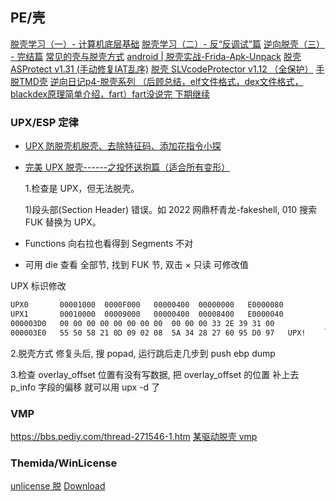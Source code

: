 



## PE/壳

[脱壳学习（一）- 计算机底层基础](https://mp.weixin.qq.com/s/98xIIROLQPjsxQ1rAiSDkg)
[脱壳学习（二）- 反“反调试”篇](https://mp.weixin.qq.com/s/pSaTZSd0ouacZ3A4RxeWfg)
[逆向脱壳（三） - 完结篇](https://mp.weixin.qq.com/s/svh_jfph_PiSpN3enGtYXQ)
[常见的壳与脱壳方式](https://mp.weixin.qq.com/s/4uZxbSFPnkRFR_3hqsQvKg)
[android | 脱壳实战-Frida-Apk-Unpack](https://mp.weixin.qq.com/s/gvWaSaBiD-bQCgtH7-agQA)
[脱壳 ASProtect v1.31 (手动修复IAT乱序)](https://mp.weixin.qq.com/s/Vlto5aGq5KzugIF4447eSg)
[脱壳 SLVcodeProtector v1.12 （全保护）](https://mp.weixin.qq.com/s/sHKugQPjfaKU9h6CdhzqbA)
[手脱TMD壳](https://mp.weixin.qq.com/s/r7oQe6xUVkNzEscGgkmjIA)
[逆向日记p4-脱壳系列 （后顾总结，elf文件格式，dex文件格式，blackdex原理简单介绍，fart）fart没说完 下期继续](https://www.bilibili.com/video/BV1rJ4m1H7wv/)


### UPX/ESP 定律

- [UPX 防脱壳机脱壳、去除特征码、添加花指令小探](https://www.52pojie.cn/thread-326995-1-1.html)
- [完美 UPX 脱壳------之投怀送抱篇（适合所有变形）](https://www.52pojie.cn/thread-1673206-1-1.html)

  1.检查是 UPX，但无法脱壳。

  1)段头部(Section Header) 错误。如 2022 网鼎杯青龙-fakeshell, 010 搜索 FUK 替换为 UPX。

- Functions 向右拉也看得到 Segments 不对
- 可用 die 查看 全部节, 找到 FUK 节, 双击 × 只读 可修改值

UPX 标识修改

```sh
UPX0       00001000  0000F000   00000400  00000000   E0000080                   # 第1处
UPX1       00010000  00009000   00000400  00008400   E0000040                   # 第2处
000003D0   00 00 00 00 00 00 00 00  00 00 00 33 2E 39 31 00              3.91   #
000003E0   55 50 58 21 0D 09 02 08  5A 34 28 27 60 95 D0 97   UPX!    `         # 第3处
```

2.脱壳方式
修复头后, 搜 popad, 运行跳后走几步到 push ebp dump

3.检查 overlay_offset 位置有没有写数据, 把 overlay_offset 的位置 补上去 p_info 字段的偏移 就可以用 upx -d 了

### VMP

https://bbs.pediy.com/thread-271546-1.htm
[某驱动脱壳 vmp](https://wbglil.github.io/2021/04/05/%E6%9F%90%E9%A9%B1%E5%8A%A8%E8%84%B1%E5%A3%B3%20vmp/)

### Themida/WinLicense

[unlicense 脱](https://www.52pojie.cn/forum.php?mod=viewthread&tid=1647083)
[Download](https://github.com/ergrelet/unlicense/releases)
